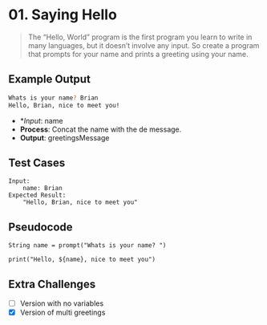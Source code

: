 # 01. Saying Hello

>The “Hello, World” program is the first program you learn to write in many languages, but it doesn’t involve any input. So create a program that prompts for your name and prints a greeting using your name.

## Example Output

```bash
Whats is your name? Brian
Hello, Brian, nice to meet you!
```

- **Input*: name
- **Process**: Concat the name with the de message.
- **Output**: greetingsMessage

## Test Cases

```
Input:
	name: Brian
Expected Result:
	"Hello, Brian, nice to meet you"
```

## Pseudocode

```pseudocode
String name = prompt("Whats is your name? ")

print("Hello, ${name}, nice to meet you")
```

## Extra Challenges

- [ ] Version with no variables
- [x] Version of multi greetings